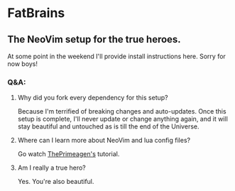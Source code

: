 # FatBrains

## The NeoVim setup for the true heroes.

At some point in the weekend I'll provide install instructions here. Sorry for now boys!

### Q&A:

1. Why did you fork every dependency for this setup?

   Because I'm terrified of breaking changes and auto-updates. Once this setup is complete, I'll never update or change anything again, and it will stay beautiful and untouched as is till the end of the Universe.

2. Where can I learn more about NeoVim and lua config files?

   Go watch [ThePrimeagen's](https://www.youtube.com/watch?v=w7i4amO_zaE) tutorial.

3. Am I really a true hero?

   Yes. You're also beautiful.
